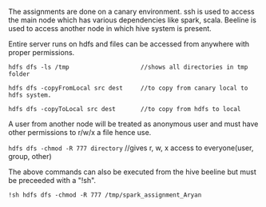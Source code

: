 The assignments are done on a canary environment.
ssh is used to access the main node which has various dependencies like spark, scala.
Beeline is used to access another node in which hive system is present.

Entire server runs on hdfs and files can be accessed from anywhere with proper permissions.
```
hdfs dfs -ls /tmp                    //shows all directories in tmp folder

hdfs dfs -copyFromLocal src dest     //to copy from canary local to hdfs system.

hdfs dfs -copyToLocal src dest       //to copy from hdfs to local
```
A user from another node will be treated as anonymous user and must have other permissions to r/w/x a file hence use.

```hdfs dfs -chmod -R 777 directory```    //gives r, w, x access to everyone(user, group, other)

The above commands can also be executed from the hive beeline but must be preceeded with a "!sh".

```!sh hdfs dfs -chmod -R 777 /tmp/spark_assignment_Aryan```
